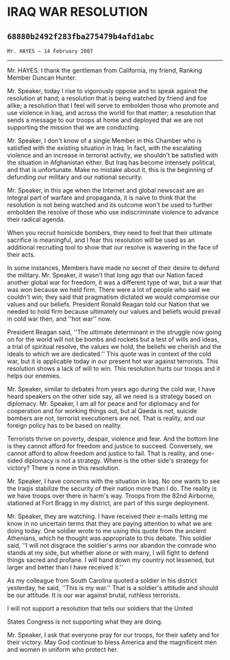 # IRAQ WAR RESOLUTION
## `68880b2492f283fba275479b4afd1abc`
`Mr. HAYES — 14 February 2007`

---


Mr. HAYES. I thank the gentleman from California, my friend, Ranking 
Member Duncan Hunter.

Mr. Speaker, today I rise to vigorously oppose and to speak against 
the resolution at hand; a resolution that is being watched by friend 
and foe alike; a resolution that I feel will serve to embolden those 
who promote and use violence in Iraq, and across the world for that 
matter; a resolution that sends a message to our troops at home and 
deployed that we are not supporting the mission that we are conducting.

Mr. Speaker, I don't know of a single Member in this Chamber who is 
satisfied with the existing situation in Iraq. In fact, with the 
escalating violence and an increase in terrorist activity, we shouldn't 
be satisfied with the situation in Afghanistan either. But Iraq has 
become intensely political, and that is unfortunate. Make no mistake 
about it, this is the beginning of defunding our military and our 
national security.

Mr. Speaker, in this age when the Internet and global newscast are an 
integral part of warfare and propaganda, it is naive to think that the 
resolution is not being watched and its outcome won't be used to 
further embolden the resolve of those who use indiscriminate violence 
to advance their radical agenda.

When you recruit homicide bombers, they need to feel that their 
ultimate sacrifice is meaningful, and I fear this resolution will be 
used as an additional recruiting tool to show that our resolve is 
wavering in the face of their acts.

In some instances, Members have made no secret of their desire to 
defund the military. Mr. Speaker, it wasn't that long ago that our 
Nation faced another global war for freedom, it was a different type of 
war, but a war that was won because we held firm. There were a lot of 
people who said we couldn't win; they said that pragmatism dictated we 
would compromise our values and our beliefs. President Ronald Reagan 
told our Nation that we needed to hold firm because ultimately our 
values and beliefs would prevail in cold war then, and ''hot war'' now.

President Reagan said, ''The ultimate determinant in the struggle now 
going on for the world will not be bombs and rockets but a test of 
wills and ideas, a trial of spiritual resolve, the values we hold, the 
beliefs we cherish and the ideals to which we are dedicated.'' This 
quote was in context of the cold war, but it is applicable today in our 
present hot war against terrorists. This resolution shows a lack of 
will to win. This resolution hurts our troops and it helps our enemies.

Mr. Speaker, similar to debates from years ago during the cold war, I 
have heard speakers on the other side say, all we need is a strategy 
based on diplomacy. Mr. Speaker, I am all for peace and for diplomacy 
and for cooperation and for working things out, but al Qaeda is not, 
suicide bombers are not, terrorist executioners are not. That is 
reality, and our foreign policy has to be based on reality.

Terrorists thrive on poverty, despair, violence and fear. And the 
bottom line is they cannot afford for freedom and justice to succeed. 
Conversely, we cannot afford to allow freedom and justice to fail. That 
is reality, and one-sided diplomacy is not a strategy. Where is the 
other side's strategy for victory? There is none in this resolution.

Mr. Speaker, I have concerns with the situation in Iraq. No one wants 
to see the Iraqis stabilize the security of their nation more than I 
do. The reality is we have troops over there in harm's way. Troops from 
the 82nd Airborne, stationed at Fort Bragg in my district, are part of 
this surge deployment.

Mr. Speaker, they are watching. I have received their e-mails letting 
me know in no uncertain terms that they are paying attention to what we 
are doing today. One soldier wrote to me using this quote from the 
ancient Athenians, which he thought was appropriate to this debate. 
This soldier said, ''I will not disgrace the soldier's arms nor abandon 
the comrade who stands at my side, but whether alone or with many, I 
will fight to defend things sacred and profane. I will hand down my 
country not lessened, but larger and better than I have received it.''

As my colleague from South Carolina quoted a soldier in his district 
yesterday, he said, ''This is my war.'' That is a soldier's attitude 
and should be our attitude. It is our war against brutal, ruthless 
terrorists.

I will not support a resolution that tells our soldiers that the 
United


States Congress is not supporting what they are doing.

Mr. Speaker, I ask that everyone pray for our troops, for their 
safety and for their victory. May God continue to bless America and the 
magnificent men and women in uniform who protect her.